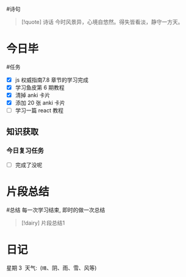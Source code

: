 #诗句 
> [!quote] 诗话
> 今时风景异，心境自悠然。得失皆看淡，静守一方天。

# 今日毕
#任务
- [x] js 权威指南7.8 章节的学习完成
- [x] 学习鱼皮第 6 期教程
- [x] 清掉 anki 卡片
- [x] 添加 20 张 anki 卡片
- [ ] 学习一篇 react 教程

## 知识获取


### 今日复习任务
- [ ] 完成了没呢

# 片段总结
#总结
	每一次学习结束, 即时的做一次总结

> [!dairy] 片段总结1

# 日记
星期 3  天气:  (`晴`、阴、雨、雪、风等)

